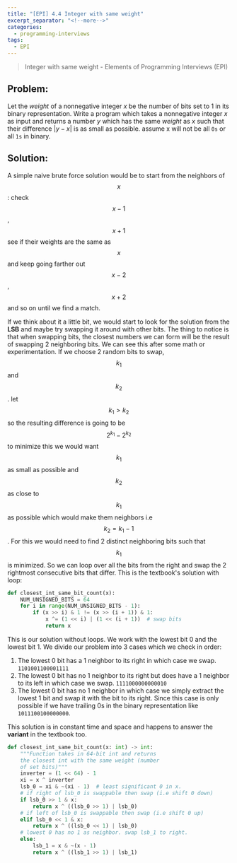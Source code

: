 ```yaml
---
title: "[EPI] 4.4 Integer with same weight"
excerpt_separator: "<!--more-->"
categories:
  - programming-interviews
tags:
  - EPI 
---
```


> Integer with same weight - Elements of Programming Interviews (EPI) 

<!--more-->

## **Problem**: 
Let the *weight* of a nonnegative integer $x$ be the number of bits set to 1 in its binary representation. Write a program which takes a nonnegative integer $x$ as input and returns a number $y$ which has the same *weight* as $x$ such that their difference $|y-x|$ is as small as possible. assume x will not be all `0s` or all `1s` in binary. 

## **Solution**:
A simple naive brute force solution would be to start from the neighbors of $$x$$: check $$x-1$$, $$x+1$$ see if their weights are the same as $$x$$ and keep going farther out $$x-2$$, $$x+2$$ and so on until we find a match.

If we think about it a little bit, we would start to look for the solution from the **LSB** and maybe try swapping it around with other bits. The thing to notice is that when swapping bits, the closest numbers we can form will be the result of swapping 2 neighboring bits. We can see this after some math or experimentation. If we choose 2 random bits to swap, $$k_1$$ and $$k_2$$. let $$k_1 > k_2$$ so the resulting difference is going to be $$2^{k_1}-2^{k_2}$$ to minimize this we would want $$k_1$$ as small as possible and $$k_2$$ as close to $$k_1$$ as possible which would make them neighbors i.e $$k_2 = k_1 -1$$. For this we would need to find 2 distinct neighboring bits such that $$k_1$$ is minimized. So we can loop over all the bits from the right and swap the 2 rightmost consecutive bits that differ. This is the textbook's solution with loop:

```python
def closest_int_same_bit_count(x):
    NUM_UNSIGNED_BITS = 64
    for i in range(NUM_UNSIGNED_BITS - 1):
        if (x >> i) & 1 != (x >> (i + 1)) & 1:
            x ^= (1 << i) | (1 << (i + 1))  # swap bits
            return x
```

This is our solution without loops. We work with the lowest bit 0 and the lowest bit 1. We divide our problem into 3 cases which we check in order:
  1. The lowest 0 bit has a 1 neighbor to its right in which case we swap. `1101001100001111` 
  2. The lowest 0 bit has no 1 neighbor to its right but does have a 1 neighbor to its left in which case we swap. `1111000000000010`
  3. The lowest 0 bit has no 1 neighbor in which case we simply extract the lowest 1 bit and swap it with the bit to its right. Since this case is only possible if we have trailing 0s in the binary representation like `1011100100000000`.

This solution is in constant time and space and happens to answer the **variant** in the textbook too.

```python
def closest_int_same_bit_count(x: int) -> int:
    """Function takes in 64-bit int and returns
    the closest int with the same weight (number
    of set bits)"""
    inverter = (1 << 64) - 1
    xi = x ^ inverter
    lsb_0 = xi & ~(xi - 1)  # least significant 0 in x.
    # if right of lsb_0 is swappable then swap (i.e shift 0 down)
    if lsb_0 >> 1 & x:
        return x ^ ((lsb_0 >> 1) | lsb_0)
    # if left of lsb_0 is swappable then swap (i.e shift 0 up)
    elif lsb_0 << 1 & x:
        return x ^ ((lsb_0 << 1) | lsb_0)
    # lowest 0 has no 1 as neighbor. swap lsb_1 to right.
    else:
        lsb_1 = x & ~(x - 1)
        return x ^ ((lsb_1 >> 1) | lsb_1)
```

